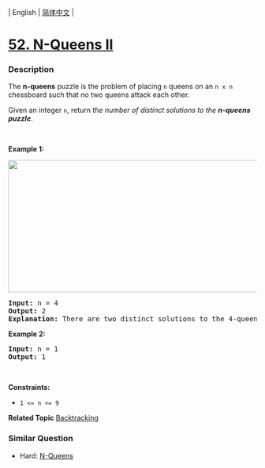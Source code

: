 | English | [简体中文](README.md) |

# [52. N-Queens II](https://leetcode-cn.com/problems/n-queens-ii)
 ### Description
<p>The <strong>n-queens</strong> puzzle is the problem of placing <code>n</code> queens on an <code>n x n</code> chessboard such that no two queens attack each other.</p>

<p>Given an integer <code>n</code>, return <em>the number of distinct solutions to the&nbsp;<strong>n-queens puzzle</strong></em>.</p>

<p>&nbsp;</p>
<p><strong>Example 1:</strong></p>
<img alt="" src="https://assets.leetcode.com/uploads/2020/11/13/queens.jpg" style="width: 600px; height: 268px;" />
<pre>
<strong>Input:</strong> n = 4
<strong>Output:</strong> 2
<strong>Explanation:</strong> There are two distinct solutions to the 4-queens puzzle as shown.
</pre>

<p><strong>Example 2:</strong></p>

<pre>
<strong>Input:</strong> n = 1
<strong>Output:</strong> 1
</pre>

<p>&nbsp;</p>
<p><strong>Constraints:</strong></p>

<ul>
	<li><code>1 &lt;= n &lt;= 9</code></li>
</ul>

**Related Topic**  [Backtracking](https://leetcode-cn.com/tag/backtracking) 

### Similar Question
 - Hard:	[N-Queens](https://leetcode-cn.com/problems/n-queens) 
